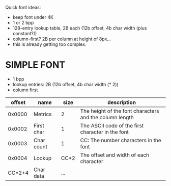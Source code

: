 Quick font ideas:

- keep font under 4K
- 1 or 2 bpp
- 128-entry lookup table, 2B each (12b offset, 4b char width (plus constant?))
- column-first? 2B per column at height of 8px...
- this is already getting too complex.

SIMPLE FONT
===========

- 1 bpp
- lookup entries: 2B (12b offset, 4b char width (* 2))
- column first

| offset | name       | size | description |
|--------|------------|------|-------------|
| 0x0000 | Metrics    | 2    | The height of the font characters and the column length |
| 0x0002 | First char | 1    | The ASCII code of the first character in the font |
| 0x0003 | Char count | 1    | CC: The number characters in the font |
| 0x0004 | Lookup     | CC*2 | The offset and width of each character |
| CC*2+4 | Char data  | ...  | |



